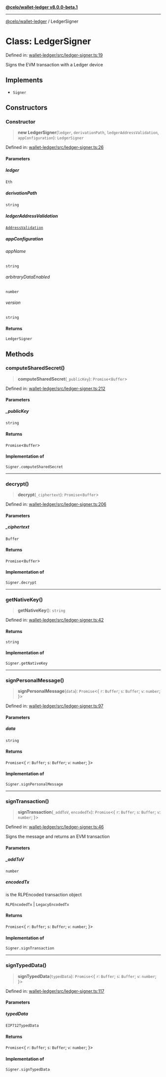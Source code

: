 [**@celo/wallet-ledger v8.0.0-beta.1**](../README.md)

***

[@celo/wallet-ledger](../README.md) / LedgerSigner

# Class: LedgerSigner

Defined in: [wallet-ledger/src/ledger-signer.ts:19](https://github.com/celo-org/developer-tooling/blob/master/packages/sdk/wallets/wallet-ledger/src/ledger-signer.ts#L19)

Signs the EVM transaction with a Ledger device

## Implements

- `Signer`

## Constructors

### Constructor

> **new LedgerSigner**(`ledger`, `derivationPath`, `ledgerAddressValidation`, `appConfiguration`): `LedgerSigner`

Defined in: [wallet-ledger/src/ledger-signer.ts:26](https://github.com/celo-org/developer-tooling/blob/master/packages/sdk/wallets/wallet-ledger/src/ledger-signer.ts#L26)

#### Parameters

##### ledger

`Eth`

##### derivationPath

`string`

##### ledgerAddressValidation

[`AddressValidation`](../enumerations/AddressValidation.md)

##### appConfiguration

###### appName

`string`

###### arbitraryDataEnabled

`number`

###### version

`string`

#### Returns

`LedgerSigner`

## Methods

### computeSharedSecret()

> **computeSharedSecret**(`_publicKey`): `Promise`\<`Buffer`\>

Defined in: [wallet-ledger/src/ledger-signer.ts:212](https://github.com/celo-org/developer-tooling/blob/master/packages/sdk/wallets/wallet-ledger/src/ledger-signer.ts#L212)

#### Parameters

##### \_publicKey

`string`

#### Returns

`Promise`\<`Buffer`\>

#### Implementation of

`Signer.computeSharedSecret`

***

### decrypt()

> **decrypt**(`_ciphertext`): `Promise`\<`Buffer`\>

Defined in: [wallet-ledger/src/ledger-signer.ts:206](https://github.com/celo-org/developer-tooling/blob/master/packages/sdk/wallets/wallet-ledger/src/ledger-signer.ts#L206)

#### Parameters

##### \_ciphertext

`Buffer`

#### Returns

`Promise`\<`Buffer`\>

#### Implementation of

`Signer.decrypt`

***

### getNativeKey()

> **getNativeKey**(): `string`

Defined in: [wallet-ledger/src/ledger-signer.ts:42](https://github.com/celo-org/developer-tooling/blob/master/packages/sdk/wallets/wallet-ledger/src/ledger-signer.ts#L42)

#### Returns

`string`

#### Implementation of

`Signer.getNativeKey`

***

### signPersonalMessage()

> **signPersonalMessage**(`data`): `Promise`\<\{ `r`: `Buffer`; `s`: `Buffer`; `v`: `number`; \}\>

Defined in: [wallet-ledger/src/ledger-signer.ts:97](https://github.com/celo-org/developer-tooling/blob/master/packages/sdk/wallets/wallet-ledger/src/ledger-signer.ts#L97)

#### Parameters

##### data

`string`

#### Returns

`Promise`\<\{ `r`: `Buffer`; `s`: `Buffer`; `v`: `number`; \}\>

#### Implementation of

`Signer.signPersonalMessage`

***

### signTransaction()

> **signTransaction**(`_addToV`, `encodedTx`): `Promise`\<\{ `r`: `Buffer`; `s`: `Buffer`; `v`: `number`; \}\>

Defined in: [wallet-ledger/src/ledger-signer.ts:46](https://github.com/celo-org/developer-tooling/blob/master/packages/sdk/wallets/wallet-ledger/src/ledger-signer.ts#L46)

Signs the message and returns an EVM transaction

#### Parameters

##### \_addToV

`number`

##### encodedTx

is the RLPEncoded transaction object

`RLPEncodedTx` | `LegacyEncodedTx`

#### Returns

`Promise`\<\{ `r`: `Buffer`; `s`: `Buffer`; `v`: `number`; \}\>

#### Implementation of

`Signer.signTransaction`

***

### signTypedData()

> **signTypedData**(`typedData`): `Promise`\<\{ `r`: `Buffer`; `s`: `Buffer`; `v`: `number`; \}\>

Defined in: [wallet-ledger/src/ledger-signer.ts:117](https://github.com/celo-org/developer-tooling/blob/master/packages/sdk/wallets/wallet-ledger/src/ledger-signer.ts#L117)

#### Parameters

##### typedData

`EIP712TypedData`

#### Returns

`Promise`\<\{ `r`: `Buffer`; `s`: `Buffer`; `v`: `number`; \}\>

#### Implementation of

`Signer.signTypedData`
